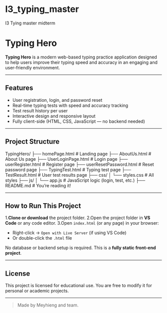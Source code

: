 # I3_typing_master
I3 Tying master midterm
# Typing Hero 

**Typing Hero** is a modern web-based typing practice application designed to help users improve their typing speed and accuracy in an engaging and user-friendly environment.

---

## Features

- User registration, login, and password reset
- Real-time typing tests with speed and accuracy tracking
- Test result history per user
- Interactive design and responsive layout
- Fully client-side (HTML, CSS, JavaScript — no backend needed)

---

## Project Structure
TypingHero/
├── homePage.html # Landing page
├── AboutUs.html # About Us page
├── UserLoginPage.html # Login page
├── userRegister.html # Register page
├── userResetPassword.html # Reset password page
├── TypingTest.html # Typing test page
├── TestResult.html # User test results page
├── css/
│ └── styles.css # All styles
├── js/
│ └── app.js # JavaScript logic (login, test, etc.)
├── README.md # You’re reading it!


---

## How to Run This Project

1.**Clone or download** the project folder.
2.Open the project folder in **VS Code** or any code editor.
3.Open `index.html` (or any page) in your browser:
   - Right-click → `Open with Live Server` (if using VS Code)
   - Or double-click the `.html` file

No database or backend setup is required. This is a **fully static front-end project**.

---


## License

This project is licensed for educational use. You are free to modify it for personal or academic projects.

---

> Made by Meyhieng and team.



